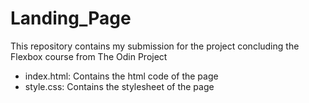 # Landing_Page

This repository contains my submission for the project concluding the Flexbox course from The Odin Project
- index.html: Contains the html code of the page
- style.css: Contains the stylesheet of the page
